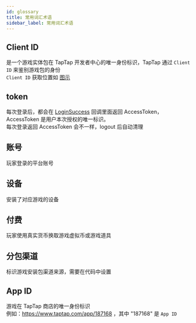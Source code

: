```yaml
---
id: glossary
title: 常用词汇术语
sidebar_label: 常用词汇术语
---
```



## Client ID
是一个游戏实体包在 TapTap 开发者中心的唯一身份标识，TapTap 通过 `Client ID` 来鉴别游戏包的身份  
`Client ID` 获取位置如 [图示](/img/tap_clientid.png)  
## token
每次登录后，都会在 [LoginSuccess](/sdk#登录回调) 回调里面返回 AccessToken， AccessToken 是用户本次授权的唯一标识。  
每次登录返回 AccessToken 会不一样，logout 后自动清理

## 账号
玩家登录的平台账号
## 设备
安装了对应游戏的设备
## 付费
玩家使用真实货币换取游戏虚拟币或游戏道具
## 分包渠道
标识游戏安装包渠道来源，需要在代码中设置

## App ID
游戏在 TapTap 商店的唯一身份标识  
例如：https://www.taptap.com/app/187168 ，其中 "187168" 是 `App ID`
